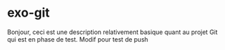 # exo-git
Bonjour, ceci est une description relativement basique quant au projet Git qui est en phase de test.
Modif pour test de push
